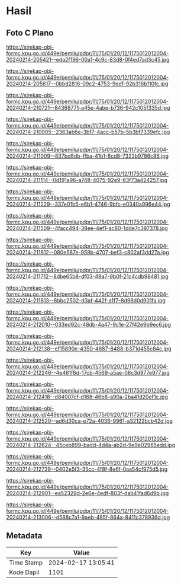 # Hasil

## Foto C Plano

https://sirekap-obj-formc.kpu.go.id/449e/pemilu/pdpr/11/75/01/20/12/1175012012004-20240214-205421--eda2f196-00a1-4c9c-83d8-0f4ed7ad3c45.jpg

https://sirekap-obj-formc.kpu.go.id/449e/pemilu/pdpr/11/75/01/20/12/1175012012004-20240214-205617--0bbd2816-09c2-4753-9edf-92b316b110fc.jpg

https://sirekap-obj-formc.kpu.go.id/449e/pemilu/pdpr/11/75/01/20/12/1175012012004-20240214-210721--84368771-a45e-4abe-b736-942c105f335d.jpg

https://sirekap-obj-formc.kpu.go.id/449e/pemilu/pdpr/11/75/01/20/12/1175012012004-20240214-210905--2363ab6e-3bf7-4acc-b57b-5b3bf7339efc.jpg

https://sirekap-obj-formc.kpu.go.id/449e/pemilu/pdpr/11/75/01/20/12/1175012012004-20240214-211009--837bd8db-ffba-41b1-8cd8-7322b9786c86.jpg

https://sirekap-obj-formc.kpu.go.id/449e/pemilu/pdpr/11/75/01/20/12/1175012012004-20240214-211114--0d191a96-a748-4075-92e9-63f73a424257.jpg

https://sirekap-obj-formc.kpu.go.id/449e/pemilu/pdpr/11/75/01/20/12/1175012012004-20240214-211229--337e01b5-e6b1-4746-9bfc-e0340a996e44.jpg

https://sirekap-obj-formc.kpu.go.id/449e/pemilu/pdpr/11/75/01/20/12/1175012012004-20240214-211509--4facc494-38ee-4ef1-ac80-1dde7c397378.jpg

https://sirekap-obj-formc.kpu.go.id/449e/pemilu/pdpr/11/75/01/20/12/1175012012004-20240214-211612--080e587e-959b-4707-bef3-c802af3dd27a.jpg

https://sirekap-obj-formc.kpu.go.id/449e/pemilu/pdpr/11/75/01/20/12/1175012012004-20240214-211712--8dbe65b8-df03-49a7-9b0f-21c4cdb98481.jpg

https://sirekap-obj-formc.kpu.go.id/449e/pemilu/pdpr/11/75/01/20/12/1175012012004-20240214-211813--8bbc2502-d3af-442f-a1f7-8d98d0d901fa.jpg

https://sirekap-obj-formc.kpu.go.id/449e/pemilu/pdpr/11/75/01/20/12/1175012012004-20240214-212010--033ed92c-48db-4a47-9c1e-27f42e9b9ec6.jpg

https://sirekap-obj-formc.kpu.go.id/449e/pemilu/pdpr/11/75/01/20/12/1175012012004-20240214-212138--ef15890e-4350-4687-8488-b371d455c84c.jpg

https://sirekap-obj-formc.kpu.go.id/449e/pemilu/pdpr/11/75/01/20/12/1175012012004-20240214-212246--4e461f6d-17cb-4569-a5ae-06c3d977e977.jpg

https://sirekap-obj-formc.kpu.go.id/449e/pemilu/pdpr/11/75/01/20/12/1175012012004-20240214-212418--d84007cf-d168-46b8-a90a-2ba41d20ef1c.jpg

https://sirekap-obj-formc.kpu.go.id/449e/pemilu/pdpr/11/75/01/20/12/1175012012004-20240214-212520--ad6d30ca-e72a-4036-9961-a32122bcb42d.jpg

https://sirekap-obj-formc.kpu.go.id/449e/pemilu/pdpr/11/75/01/20/12/1175012012004-20240214-212624--45ceb899-badd-4d4a-ab2d-9e9e02965edd.jpg

https://sirekap-obj-formc.kpu.go.id/449e/pemilu/pdpr/11/75/01/20/12/1175012012004-20240214-212739--0402e5f3-35cc-4f8f-8e6f-0aa54cf975d5.jpg

https://sirekap-obj-formc.kpu.go.id/449e/pemilu/pdpr/11/75/01/20/12/1175012012004-20240214-212901--ea52329d-2e6e-4edf-803f-dab41fad6d9b.jpg

https://sirekap-obj-formc.kpu.go.id/449e/pemilu/pdpr/11/75/01/20/12/1175012012004-20240214-213006--d588c7a1-9aeb-485f-864a-8411c378936d.jpg


## Metadata

| Key        | Value               |
| ---------- | ------------------- |
| Time Stamp | 2024-02-17 13:05:41 |
| Kode Dapil | 1101                |



